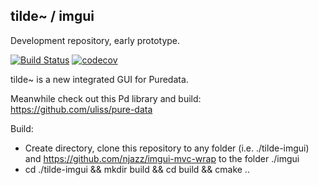 ## tilde~ / imgui

Development repository, early prototype.

[![Build Status](https://travis-ci.org/njazz/tilde-imgui.svg?branch=master)](https://travis-ci.org/njazz/tilde-imgui)
[![codecov](https://codecov.io/gh/njazz/tilde-imgui/branch/master/graph/badge.svg)](https://codecov.io/gh/njazz/tilde-imgui)

tilde~ is a new integrated GUI for Puredata.

Meanwhile check out this Pd library and build:
https://github.com/uliss/pure-data

Build:
- Create directory, clone this repository to any folder (i.e. ./tilde-imgui) and https://github.com/njazz/imgui-mvc-wrap to the folder ./imgui
- cd ./tilde-imgui && mkdir build && cd build && cmake ..

